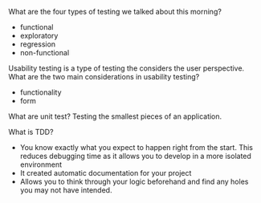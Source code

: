 What are the four types of testing we talked about this morning? 
 - functional
 - exploratory
 - regression
 - non-functional

Usability testing is a type of testing the considers the user perspective. What are the two main considerations in usability testing? 
- functionality
- form

What are unit test?
Testing the smallest pieces of an application. 

What is TDD?
- You know exactly what you expect to happen right from the start. This reduces debugging time as it allows you to develop in a more isolated environment
- It created automatic documentation for your project
- Allows you to think through your logic beforehand and find any holes you may not have intended.

